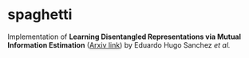 # spaghetti

Implementation of **Learning Disentangled Representations via Mutual Information Estimation** ([Arxiv link](https://arxiv.org/abs/1912.03915)) by Eduardo Hugo Sanchez *et al.*

